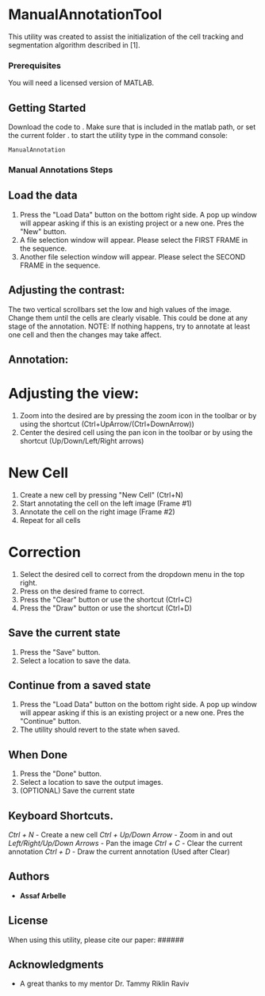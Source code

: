 # ManualAnnotationTool

This utility was created to assist the initialization of the cell tracking and segmentation algorithm described in [1]. 


### Prerequisites

You will need a licensed version of MATLAB.

## Getting Started

Download the code to <MANUAL-ANNOTATIO-ROOT>. Make sure that <MANUAL-ANNOTATIO-ROOT> is included in the matlab path, or set the current folder <MANUAL-ANNOTATIO-ROOT>. 
to start the utility type in the command console:
```
ManualAnnotation
```

### Manual Annotations Steps

## Load the data
1. Press the "Load Data" button on the bottom right side. A pop up window will appear asking if this is an existing project or a new one. Pres the "New" button.
2. A file selection window will appear. Please select the FIRST FRAME in the sequence.
3. Another file selection window will appear. Please select the SECOND FRAME in the sequence.

## Adjusting the contrast:
 The two vertical scrollbars set the low and high values of the image. Change them until the cells are clearly visable. This could be done at any stage of the annotation. NOTE: If nothing happens, try to annotate at least one cell and then the changes may take affect.

## Annotation:
# Adjusting the view:
1. Zoom into the desired are by pressing the zoom icon in the toolbar or by using the shortcut (Ctrl+UpArrow/(Ctrl+DownArrow))
2. Center the desired cell using the pan icon in the toolbar or by using the shortcut (Up/Down/Left/Right arrows)

# New Cell
1. Create a new cell by pressing "New Cell" (Ctrl+N)
2. Start annotating the cell on the left image (Frame \#1)
3. Annotate the cell on the right image (Frame \#2)
4. Repeat for all cells

# Correction
1. Select the desired cell to correct from the dropdown menu in the top right.
2. Press on the desired frame to correct.
3. Press the "Clear" button or use the shortcut (Ctrl+C)
4. Press the "Draw" button or use the shortcut (Ctrl+D)


## Save the current state 
1. Press the "Save" button. 
2. Select a location to save the data.


## Continue from a saved state
1. Press the "Load Data" button on the bottom right side. A pop up window will appear asking if this is an existing project or a new one. Pres the "Continue" button.
2. The utility should revert to the state when saved.

## When Done
1. Press the "Done" button.
2. Select a location to save the output images.  
3. (OPTIONAL) Save the current state

## Keyboard Shortcuts.

*Ctrl + N* - Create a new cell
*Ctrl + Up/Down Arrow* - Zoom in and out
*Left/Right/Up/Down Arrows* - Pan the image
*Ctrl + C* - Clear the current annotation
*Ctrl + D* - Draw the current annotation (Used after Clear)

## Authors

* **Assaf Arbelle**


## License

When using this utility, please cite our paper: ######

## Acknowledgments

* A great thanks to my mentor Dr. Tammy Riklin Raviv

